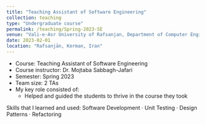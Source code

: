 ```yaml
---
title: "Teaching Assistant of Software Engineering"
collection: teaching
type: "Undergraduate course"
permalink: /teaching/Spring-2023-SE
venue: "Vali-e-Asr University of Rafsanjan, Department of Computer Engineering"
date: 2023-02-01
location: "Rafsanjān, Kerman, Iran"
---
```


- Course: Teaching Assistant of Software Engineering
- Course instructor: Dr. Mojtaba Sabbagh-Jafari
- Semester: Spring 2023
- Team size: 2 TAs
- My key role consisted of:
  - Helped and guided the students to thrive in the course they took

Skills that I learned and used: Software Development · Unit Testing · Design Patterns · Refactoring


<!-- ## More Info:
[Github Page](https://github.com/VRU-CE/Information_Retrieval-4002) -->
